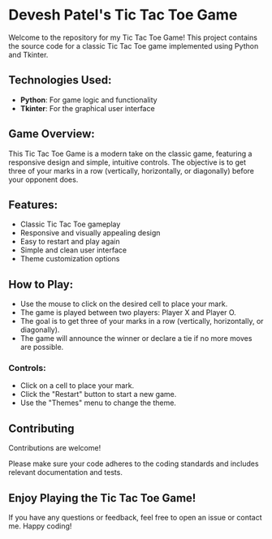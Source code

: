# Devesh Patel's Tic Tac Toe Game

Welcome to the repository for my Tic Tac Toe Game! This project contains the source code for a classic Tic Tac Toe game implemented using Python and Tkinter.

## Technologies Used:
- **Python**: For game logic and functionality
- **Tkinter**: For the graphical user interface

## Game Overview:
This Tic Tac Toe Game is a modern take on the classic game, featuring a responsive design and simple, intuitive controls. The objective is to get three of your marks in a row (vertically, horizontally, or diagonally) before your opponent does.

## Features:
- Classic Tic Tac Toe gameplay
- Responsive and visually appealing design
- Easy to restart and play again
- Simple and clean user interface
- Theme customization options

## How to Play:
- Use the mouse to click on the desired cell to place your mark.
- The game is played between two players: Player X and Player O.
- The goal is to get three of your marks in a row (vertically, horizontally, or diagonally).
- The game will announce the winner or declare a tie if no more moves are possible.

### Controls:
- Click on a cell to place your mark.
- Click the "Restart" button to start a new game.
- Use the "Themes" menu to change the theme.

## Contributing
Contributions are welcome! 

Please make sure your code adheres to the coding standards and includes relevant documentation and tests.

## Enjoy Playing the Tic Tac Toe Game!
If you have any questions or feedback, feel free to open an issue or contact me. Happy coding!
